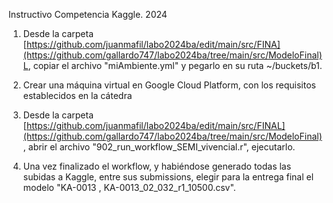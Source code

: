 Instructivo Competencia Kaggle. 2024

1. Desde la carpeta [https://github.com/juanmafil/labo2024ba/edit/main/src/FINA](https://github.com/gallardo747/labo2024ba/tree/main/src/ModeloFinal)L, copiar el archivo "miAmbiente.yml" y pegarlo en su ruta ~/buckets/b1.

2. Crear una máquina virtual en Google Cloud Platform, con los requisitos establecidos en la cátedra

3. Desde la carpeta [https://github.com/juanmafil/labo2024ba/edit/main/src/FINAL](https://github.com/gallardo747/labo2024ba/tree/main/src/ModeloFinal), abrir el archivo "902_run_workflow_SEMI_vivencial.r", ejecutarlo.

4. Una vez finalizado el workflow, y habiéndose generado todas las subidas a Kaggle, entre sus submissions, elegir para la entrega final el modelo "KA-0013 , KA-0013_02_032_r1_10500.csv".
